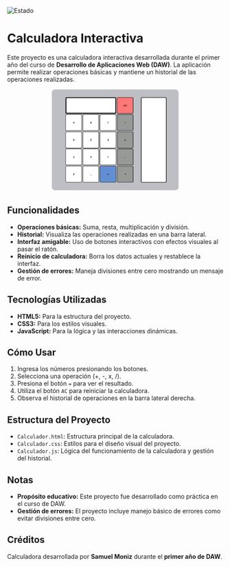 ![Estado](https://img.shields.io/badge/Estado-Acabado-brightgreen?style=plastic)

# Calculadora Interactiva

Este proyecto es una calculadora interactiva desarrollada durante el primer año del curso de **Desarrollo de Aplicaciones Web (DAW)**. La aplicación permite realizar operaciones básicas y mantiene un historial de las operaciones realizadas.

<div align="center">
  <img src="Calculadora.png" alt="Imagen de la calculadora js" width="300">
</div>

## Funcionalidades
- **Operaciones básicas:** Suma, resta, multiplicación y división.
- **Historial:** Visualiza las operaciones realizadas en una barra lateral.
- **Interfaz amigable:** Uso de botones interactivos con efectos visuales al pasar el ratón.
- **Reinicio de calculadora:** Borra los datos actuales y restablece la interfaz.
- **Gestión de errores:** Maneja divisiones entre cero mostrando un mensaje de error.

## Tecnologías Utilizadas
- **HTML5:** Para la estructura del proyecto.
- **CSS3:** Para los estilos visuales.
- **JavaScript:** Para la lógica y las interacciones dinámicas.

## Cómo Usar
1. Ingresa los números presionando los botones.
2. Selecciona una operación (+, -, x, /).
3. Presiona el botón `=` para ver el resultado.
4. Utiliza el botón `AC` para reiniciar la calculadora.
5. Observa el historial de operaciones en la barra lateral derecha.

## Estructura del Proyecto
- `Calculador.html`: Estructura principal de la calculadora.
- `Calculador.css`: Estilos para el diseño visual del proyecto.
- `Calculador.js`: Lógica del funcionamiento de la calculadora y gestión del historial.

## Notas
- **Propósito educativo:** Este proyecto fue desarrollado como práctica en el curso de DAW.
- **Gestión de errores:** El proyecto incluye manejo básico de errores como evitar divisiones entre cero.

## Créditos
Calculadora desarrollada por **Samuel Moniz** durante el **primer año de DAW**.
